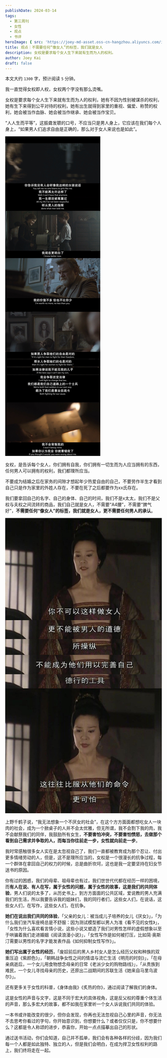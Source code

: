```yaml
---
publishDate: 2024-03-14
tags:
  - 第三周刊
  - 女性
  - 观点
  - 书评
heroImage: { src: 'https://joey-md-asset.oss-cn-hangzhou.aliyuncs.com/img/202403191522008.jpeg', inferSize: true}
title: 观点｜不需要任何“像女人”的标签，我们就是女人
description: 女权是要求每个女人生下来就有生而为人的权利。
author: Joey Kai
draft: false
---
```

本文大约 `1300` 字，预计阅读 `5` 分钟。

我一直觉得女权即人权，女权两个字没有那么烫嘴。

女权是要求每个女人生下来就有生而为人的权利，她有不因为性别被谋杀的权利，她有生下来得到公平对待的权利，她有出生就得到家里的重视、偏爱、称赞的权利，她会被当作血脉、她会被当作继承、她会被当作宝贝。

“人人生而平等”，这振聋发聩的口号，不应当只是男人身上，它应该在我们每个人身上，“如果男人们追求自由是正确的，那么对于女人来说也是如此”。

![202403191452967](../../assets/2024/202403191452967.jpg)

女权，是告诉每个女人，你们拥有自我，你们拥有一切生而为人应当拥有的东西，任何男人可以拥有的权利，我们都理所应当。

不要成为结婚之后在家务的间隙才想起年少热爱自由的自己，不要劳作半生才看到自己只是作为家里的外姓人存在，不要在死了之后都要作为xx氏存在。

我们要拿回自己的名字、自己的身体、自己的时间，我们不是x太太，我们不是父权与夫权之间流转的商品，我们自己就是女人，不需要“A4腰”，不需要“脾气好”，**不需要任何“像女人”的标签，我们就是女人，更不需要任何男人的承认**。

![202403191458477](../../assets/2024/202403191458477.jpg)

上野千鹤子说，“我无法想象一个不厌女的社会”，在这个方方面面都想吃女人一块肉的社会，成为一个掀桌子的人并不会太优雅，但无所谓，我不会割下我的肉，我不会献祭我们的同伴，我鼓励所有女生，**不要害怕冲突，不要害怕愤怒，去做那个看到自己需求并争取的人，而每当你往前走一步，女性就向前走一步**。

我时常感触很多女人实在是太忽视自己了，我们一直都被教育成为那个忍让、付出更多情绪劳动的人，但是，这不是理所应当的，女权是一个很漫长的抗争过程，每一个群体在拿回自己的权力的时候，总是曲折坎坷，这也是我一定要坚持在妇女节送书的原因。

你有过的困惑，我们的母辈、祖母辈也有过，我们世世代代都在经历一样的困境，而**有人在说、有人在写，属于女性的问题，属于女性的故事，这是我们的共同体验**，男人们说的太多了，从历史书上，到方方面面的公共区域，爱说教的男人充满我们的生活，所以我要告诉我的姐妹们，我的同行者们，这些女人们，在说话，这些女人们，在写作，这些女人们，在抗争。

**她们在说出我们共同的体验**，「父亲的女儿：被当成儿子培养的女儿《厌女》」，「为什么我们坐汽车座椅总是不舒服：因为测试模型都以男人为准《看不见的女性》」，「女性为什么喜欢看言情小说，这些小说又塑造了我们对男性怎样的虚假想象以至于哄骗着我们走进婚姻《阅读浪漫小说》」，「女性写作是如何被打压，比如简·奥斯汀需要以男性的名字才能发表作品《如何抑制女性写作》」。

**她们写出属于女性的经历**，「废奴前后的黑人乡村女人是怎么经历父权和种族的双重压迫《紫颜色》」，「朝韩战争女性之间的情谊与流亡生活《明亮的时刻》」，「在母亲病逝后，一个女儿用食物想念母亲的日常《老派少女的购物路线》」，「从贵族到难民，一个女儿寻找母亲的历史，还原出二战期间的苏联生活《她来自马里乌波尔》」。

还有更多关于女性的科普，《身体由我》《炙热的你》，通过阅读了解我们的身体。

这是女性的声音与文字，这是不同于宏大的具体视角，这是反父权的尊重个体生活的声音，那么多宏大的故事，都不如我在家里听一个女人诉说我们共同的体验。

一本书或许能改变的很少，但你会发现，你再也无法忽视自己心里的声音，你无法不去思考你看过的字句，你开始意识到，你想要什么？或者仅仅只是，你不想要什么？这都是令人称颂的进步，恭喜你，开始一点点描摹出自己的形状。

通过送书活动，你们会知道，自己并不孤单，我们会有各种各样的分歧，因为我们每一个人都是如此独特、独立的人，但是我们会明白，在成为捍卫女性权利的路上，我们终将走在一起。